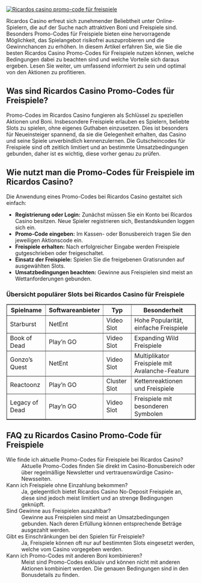 [![Ricardos casino promo-code für freispiele](https://123-caf.pages.dev/gitsignup.png)](https://vrmoo.ru/Bt82HjjY)

<p>Ricardos Casino erfreut sich zunehmender Beliebtheit unter Online-Spielern, die auf der Suche nach attraktiven Boni und Freispiele sind. Besonders Promo-Codes für Freispiele bieten eine hervorragende Möglichkeit, das Spielangebot risikofrei auszuprobieren und die Gewinnchancen zu erhöhen. In diesem Artikel erfahren Sie, wie Sie die besten Ricardos Casino Promo-Codes für Freispiele nutzen können, welche Bedingungen dabei zu beachten sind und welche Vorteile sich daraus ergeben. Lesen Sie weiter, um umfassend informiert zu sein und optimal von den Aktionen zu profitieren.</p>  <h2>Was sind Ricardos Casino Promo-Codes für Freispiele?</h2> <p>Promo-Codes im Ricardos Casino fungieren als Schlüssel zu speziellen Aktionen und Boni. Insbesondere Freispiele erlauben es Spielern, beliebte Slots zu spielen, ohne eigenes Guthaben einzusetzen. Dies ist besonders für Neueinsteiger spannend, da sie die Gelegenheit erhalten, das Casino und seine Spiele unverbindlich kennenzulernen. Die Gutscheincodes für Freispiele sind oft zeitlich limitiert und an bestimmte Umsatzbedingungen gebunden, daher ist es wichtig, diese vorher genau zu prüfen.</p>  <h2>Wie nutzt man die Promo-Codes für Freispiele im Ricardos Casino?</h2> <p>Die Anwendung eines Promo-Codes bei Ricardos Casino gestaltet sich einfach:</p> <ul>   <li><strong>Registrierung oder Login:</strong> Zunächst müssen Sie ein Konto bei Ricardos Casino besitzen. Neue Spieler registrieren sich, Bestandskunden loggen sich ein.</li>   <li><strong>Promo-Code eingeben:</strong> Im Kassen- oder Bonusbereich tragen Sie den jeweiligen Aktionscode ein.</li>   <li><strong>Freispiele erhalten:</strong> Nach erfolgreicher Eingabe werden Freispiele gutgeschrieben oder freigeschaltet.</li>   <li><strong>Einsatz der Freispiele:</strong> Spielen Sie die freigebenen Gratisrunden auf ausgewählten Slots.</li>   <li><strong>Umsatzbedingungen beachten:</strong> Gewinne aus Freispielen sind meist an Wettanforderungen gebunden.</li> </ul>  <h3>Übersicht populärer Slots bei Ricardos Casino für Freispiele</h3> <table border="1" cellpadding="5" cellspacing="0"> <thead> <tr> <th>Spielname</th> <th>Softwareanbieter</th> <th>Typ</th> <th>Besonderheit</th> </tr> </thead> <tbody> <tr> <td>Starburst</td> <td>NetEnt</td> <td>Video Slot</td> <td>Hohe Popularität, einfache Freispiele</td> </tr> <tr> <td>Book of Dead</td> <td>Play’n GO</td> <td>Video Slot</td> <td>Expanding Wild Freispiele</td> </tr> <tr> <td>Gonzo’s Quest</td> <td>NetEnt</td> <td>Video Slot</td> <td>Multiplikator Freispiele mit Avalanche-Feature</td> </tr> <tr> <td>Reactoonz</td> <td>Play’n GO</td> <td>Cluster Slot</td> <td>Kettenreaktionen und Freispiele</td> </tr> <tr> <td>Legacy of Dead</td> <td>Play’n GO</td> <td>Video Slot</td> <td>Freispiele mit besonderen Symbolen</td> </tr> </tbody> </table>  <h2>FAQ zu Ricardos Casino Promo-Code für Freispiele</h2> <dl>   <dt>Wie finde ich aktuelle Promo-Codes für Freispiele bei Ricardos Casino?</dt>   <dd>Aktuelle Promo-Codes finden Sie direkt im Casino-Bonusbereich oder über regelmäßige Newsletter und vertrauenswürdige Casino-Newsseiten.</dd>      <dt>Kann ich Freispiele ohne Einzahlung bekommen?</dt>   <dd>Ja, gelegentlich bietet Ricardos Casino No-Deposit Freispiele an, diese sind jedoch meist limitiert und an strenge Bedingungen geknüpft.</dd>      <dt>Sind Gewinne aus Freispielen auszahlbar?</dt>   <dd>Gewinne aus Freispielen sind meist an Umsatzbedingungen gebunden. Nach deren Erfüllung können entsprechende Beträge ausgezahlt werden.</dd>      <dt>Gibt es Einschränkungen bei den Spielen für Freispiele?</dt>   <dd>Ja, Freispiele können oft nur auf bestimmten Slots eingesetzt werden, welche vom Casino vorgegeben werden.</dd>      <dt>Kann ich Promo-Codes mit anderen Boni kombinieren?</dt>   <dd>Meist sind Promo-Codes exklusiv und können nicht mit anderen Aktionen kombiniert werden. Die genauen Bedingungen sind in den Bonusdetails zu finden.</dd> </dl>